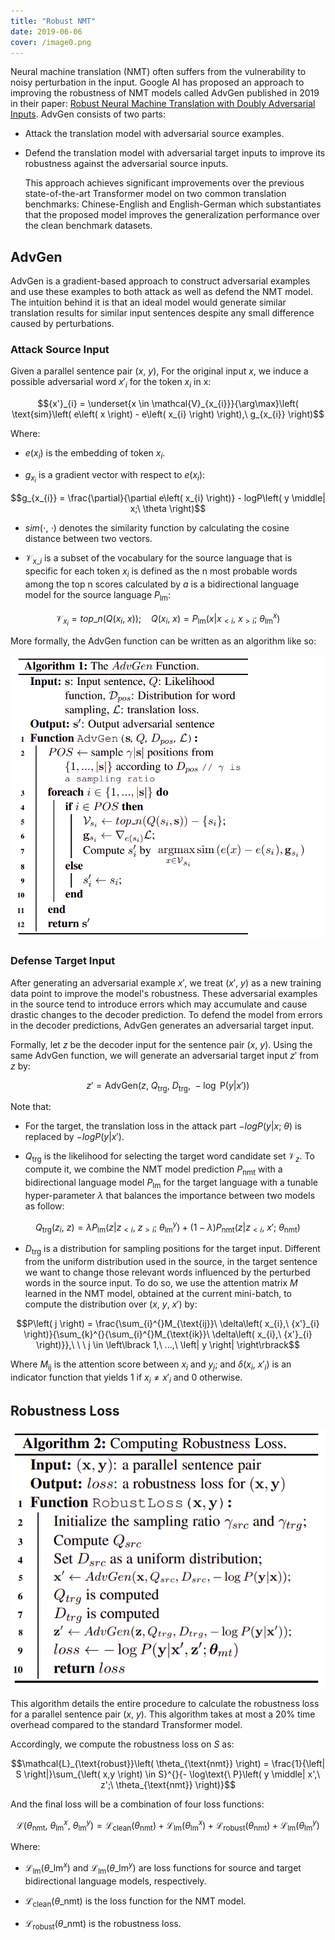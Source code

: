 ```yaml
---
title: "Robust NMT"
date: 2019-06-06
cover: /image0.png
---
```


Neural machine translation (NMT) often suffers from the vulnerability to
noisy perturbation in the input. Google AI has proposed an approach to
improving the robustness of NMT models called AdvGen published in 2019
in their paper: [Robust Neural Machine Translation with Doubly
Adversarial Inputs](https://arxiv.org/pdf/1906.02443.pdf). AdvGen
consists of two parts:

-   Attack the translation model with adversarial source examples.

-   Defend the translation model with adversarial target inputs to
    improve its robustness against the adversarial source inputs.

    This approach achieves significant improvements over the previous
    state-of-the-art Transformer model on two common translation
    benchmarks: Chinese-English and English-German which substantiates
    that the proposed model improves the generalization performance over
    the clean benchmark datasets.

AdvGen
------

AdvGen is a gradient-based approach to construct adversarial examples
and use these examples to both attack as well as defend the NMT model.
The intuition behind it is that an ideal model would generate similar
translation results for similar input sentences despite any small
difference caused by perturbations.

### Attack Source Input

Given a parallel sentence pair $(x,\ y)$, For the original input $x$, we
induce a possible adversarial word ${x'}_{i}$ for the token $x_{i}$ in
x:

$${x'}_{i} = \underset{x \in \mathcal{V}_{x_{i}}}{\arg\max}\left( \text{sim}\left( e\left( x \right) - e\left( x_{i} \right) \right),\ g_{x_{i}} \right)$$

Where:

-   $e\left( x_{i} \right)$ is the embedding of token $x_{i}$.

-   $g_{x_{i}}$ is a gradient vector with respect to
    $e\left( x_{i} \right)$:

$$g_{x_{i}} = \frac{\partial}{\partial e\left( x_{i} \right)} - logP\left( y \middle| x;\ \theta \right)$$

-   $sim( \cdot ,\  \cdot )$ denotes the similarity function by
    calculating the cosine distance between two vectors.

-   <span>$\mathcal{V}_{x\_{i}}$</span> is a subset of the vocabulary for
    the source language that is specific for each token <span>$x_{i}$</span>
    is defined as the n most probable words among the top n scores calculated
    by $a$ is a bidirectional language model for the source language
    <span>$P_{\text{lm}}$</span>:

$$\mathcal{V}_{x_{i}} = top\_ n\left( Q\left( x_{i},\ x \right) \right);\ \ \ \ Q\left( x_{i},\ x \right) = P_{\text{lm}}\left( x \middle| x_{< i},\ x_{> i};\ \theta_{\text{lm}}^{x} \right)$$

More formally, the AdvGen function can be written as an algorithm like so:

<div align="center">
    <img src="media/Robust_NMT/image1.png" width=550>
</div>

### Defense Target Input

After generating an adversarial example $x'$, we treat $(x',\ y)$ as a
new training data point to improve the model's robustness. These
adversarial examples in the source tend to introduce errors which may
accumulate and cause drastic changes to the decoder prediction. To
defend the model from errors in the decoder predictions, AdvGen
generates an adversarial target input.

Formally, let $z$ be the decoder input for the sentence pair $(x,\ y)$.
Using the same AdvGen function, we will generate an adversarial target
input $z'$ from $z$ by:

$$z' = \text{AdvGen}\left( z,\ Q_{\text{trg}},\ D_{\text{trg}},\  - \log\text{\ P}\left( y \middle| x' \right) \right)$$

Note that:

-   For the target, the translation loss in the attack part
    $- logP\left( y \middle| x;\ \theta \right)$ is replaced by
    $- logP\left( y \middle| x' \right)$.

-   <span>$Q_{\text{trg}}$</span> is the likelihood for selecting the target
    word candidate set <span>$\mathcal{V}_{z}$</span>. To compute it, we combine
    the NMT model prediction <span>$P_{\text{nmt}}$</span> with a bidirectional
    language model <span>$P_{\text{lm}}$</span> for the target language with a
    tunable hyper-parameter <span>$\lambda$<span> that balances the importance
    between two models as follow:

$$Q_{\text{trg}}\left( z_{i},\ z \right) = \lambda P_{\text{lm}}\left( z \middle| z_{< i},\ z_{> i};\ \theta_{\text{lm}}^{y} \right) + \left( 1 - \lambda \right)P_{\text{nmt}}\left( z \middle| z_{< i},\ x';\ \theta_{\text{nmt}} \right)$$

-   $D_{\text{trg}}$ is a distribution for sampling positions for the
    target input. Different from the uniform distribution used in the
    source, in the target sentence we want to change those relevant
    words influenced by the perturbed words in the source input. To do
    so, we use the attention matrix $M$ learned in the NMT model,
    obtained at the current mini-batch, to compute the distribution over
    $(x,\ y,\ x')$ by:

$$P\left( j \right) = \frac{\sum_{i}^{}M_{\text{ij}}\ \delta\left( x_{i},\ {x'}_{i} \right)}{\sum_{k}^{}{\sum_{i}^{}M_{\text{ik}}\ \delta\left( x_{i},\ {x'}_{i} \right)}},\ \ \ j \in \left\lbrack 1,\ ...,\ \left| y \right| \right\rbrack$$

Where <span>$M_{\text{ij}}$</span> is the attention score between
<span>$x_{i}$</span> and <span>$y_{j}$</span>; and
<span>$\delta\left( x_{i},\ {x'}_{i} \right)$</span> is an indicator function
that yields 1 if <span>$x_{i} \neq {x'}_{i}$</span> and 0 otherwise.

Robustness Loss
---------------

<div align="center">
    <img src="media/Robust_NMT/image2.png" width=550>
</div>

This algorithm details the entire procedure to
calculate the robustness loss for a parallel sentence pair $(x,\ y)$.
This algorithm takes at most a 20% time overhead compared to the
standard Transformer model.

Accordingly, we compute the robustness loss on $S$ as:

$$\mathcal{L}_{\text{robust}}\left( \theta_{\text{nmt}} \right) = \frac{1}{\left| S \right|}\sum_{\left( x,y \right) \in S}^{}{- \log\text{\ P}\left( y \middle| x',\ z';\ \theta_{\text{nmt}} \right)}$$

And the final loss will be a combination of four loss functions:

$$\mathcal{L}\left( \theta_{\text{nmt}},\ \theta_{\text{lm}}^{x},\ \theta_{\text{lm}}^{y} \right) = \mathcal{L}_{\text{clean}}\left( \theta_{\text{nmt}} \right) + \mathcal{L}_{\text{lm}}\left( \theta_{\text{lm}}^{x} \right) + \mathcal{L}_{\text{robust}}\left( \theta_{\text{nmt}} \right) + \mathcal{L}_{\text{lm}}\left( \theta_{\text{lm}}^{y} \right)$$


Where:

-   <span>$\mathcal{L}_{\text{lm}}\left( \theta\_{\text{lm}}^{x} \right)$</span>
    and <span>$\mathcal{L}_{\text{lm}}\left( \theta\_{\text{lm}}^{y} \right)$</span>
    are loss functions for source and target bidirectional language models,
    respectively.

-   <span>$\mathcal{L}_{\text{clean}}\left( \theta\_{\text{nmt}} \right)$</span>
    is the loss function for the NMT model.

-   <span>$\mathcal{L}_{\text{robust}}\left( \theta\_{\text{nmt}} \right)$</span>
    is the robustness loss.
